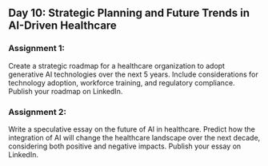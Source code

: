 ## Day 10: Strategic Planning and Future Trends in AI-Driven Healthcare

### Assignment 1:
Create a strategic roadmap for a healthcare organization to adopt generative AI technologies over the next 5 years. Include considerations for technology adoption, workforce training, and regulatory compliance. Publish your roadmap on LinkedIn.

### Assignment 2:
Write a speculative essay on the future of AI in healthcare. Predict how the integration of AI will change the healthcare landscape over the next decade, considering both positive and negative impacts. Publish your essay on LinkedIn.
